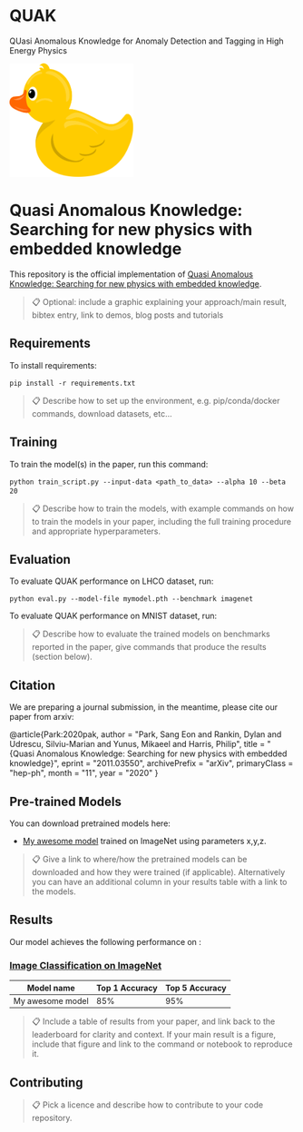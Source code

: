 # QUAK
QUasi Anomalous Knowledge for Anomaly Detection and Tagging in High Energy Physics

<p align="leftr">
<img src="etc/quak-logo.png" height=200>
</p>

# Quasi Anomalous Knowledge: Searching for new physics with embedded knowledge

This repository is the official implementation of [Quasi Anomalous Knowledge: Searching for new physics with embedded knowledge](https://arxiv.org/abs/2011.03550). 

>📋  Optional: include a graphic explaining your approach/main result, bibtex entry, link to demos, blog posts and tutorials

## Requirements

To install requirements:

```setup
pip install -r requirements.txt
```

>📋  Describe how to set up the environment, e.g. pip/conda/docker commands, download datasets, etc...

## Training

To train the model(s) in the paper, run this command:

```train
python train_script.py --input-data <path_to_data> --alpha 10 --beta 20
```

>📋  Describe how to train the models, with example commands on how to train the models in your paper, including the full training procedure and appropriate hyperparameters.

## Evaluation

To evaluate QUAK performance on LHCO dataset, run:

```eval
python eval.py --model-file mymodel.pth --benchmark imagenet
```

To evaluate QUAK performance on MNIST dataset, run:

>📋  Describe how to evaluate the trained models on benchmarks reported in the paper, give commands that produce the results (section below).

## Citation

We are preparing a journal submission, in the meantime, please cite our paper from arxiv:

@article{Park:2020pak,
    author = "Park, Sang Eon and Rankin, Dylan and Udrescu, Silviu-Marian and Yunus, Mikaeel and Harris, Philip",
    title = "{Quasi Anomalous Knowledge: Searching for new physics with embedded knowledge}",
    eprint = "2011.03550",
    archivePrefix = "arXiv",
    primaryClass = "hep-ph",
    month = "11",
    year = "2020"
}


## Pre-trained Models

You can download pretrained models here:

- [My awesome model](https://drive.google.com/mymodel.pth) trained on ImageNet using parameters x,y,z. 

>📋  Give a link to where/how the pretrained models can be downloaded and how they were trained (if applicable).  Alternatively you can have an additional column in your results table with a link to the models.

## Results

Our model achieves the following performance on :

### [Image Classification on ImageNet](https://paperswithcode.com/sota/image-classification-on-imagenet)

| Model name         | Top 1 Accuracy  | Top 5 Accuracy |
| ------------------ |---------------- | -------------- |
| My awesome model   |     85%         |      95%       |

>📋  Include a table of results from your paper, and link back to the leaderboard for clarity and context. If your main result is a figure, include that figure and link to the command or notebook to reproduce it. 


## Contributing

>📋  Pick a licence and describe how to contribute to your code repository. 
